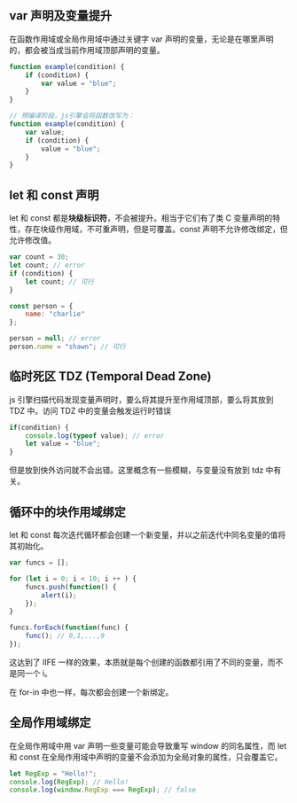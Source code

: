 ## var 声明及变量提升

在函数作用域或全局作用域中通过关键字 var 声明的变量，无论是在哪里声明的，都会被当成当前作用域顶部声明的变量。

```js
function example(condition) {
    if (condition) {
        var value = "blue";
    }
}

// 预编译阶段，js引擎会将函数改写为：
function example(condition) {
    var value;
    if (condition) {
        value = "blue";
    }
}
```



## let 和 const 声明

let 和 const 都是**块级标识符**，不会被提升。相当于它们有了类 C 变量声明的特性，存在块级作用域，不可重声明，但是可覆盖。const 声明不允许修改绑定，但允许修改值。

```js
var count = 30;
let count; // error
if (condition) {
    let count; // 可行
}

const person = {
    name: "charlie"
};

person = null; // error
person.name = "shawn"; // 可行
```



## 临时死区 TDZ (Temporal Dead Zone)

js 引擎扫描代码发现变量声明时，要么将其提升至作用域顶部，要么将其放到 TDZ 中。访问 TDZ 中的变量会触发运行时错误

```js
if(condition) {
    console.log(typeof value); // error
    let value = "blue";
}
```

但是放到快外访问就不会出错。这里概念有一些模糊，与变量没有放到 tdz 中有关。



## 循环中的块作用域绑定

let 和 const 每次迭代循环都会创建一个新变量，并以之前迭代中同名变量的值将其初始化。

```js
var funcs = [];

for (let i = 0; i < 10; i ++ ) {
    funcs.push(function() {
        alert(i);
    });
}

funcs.forEach(function(func) {
    func(); // 0,1,...,9
});
```

这达到了 IIFE 一样的效果，本质就是每个创建的函数都引用了不同的变量，而不是同一个 i。

在 for-in 中也一样，每次都会创建一个新绑定。



## 全局作用域绑定

在全局作用域中用 var 声明一些变量可能会导致重写 window 的同名属性，而 let 和 const 在全局作用域中声明的变量不会添加为全局对象的属性，只会覆盖它。

```js
let RegExp = "Hello!";
console.log(RegExp); // Hello!
console.log(window.RegExp === RegExp); // false
```

